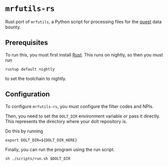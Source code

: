 # `mrfutils-rs`

Rust port of `mrfutils`, a Python script for processing files for the [quest](https://www.dolthub.com/repositories/dolthub/quest) data bounty.

## Prerequisites
To run this, you must first install [Rust](https://www.rust-lang.org/tools/install). 
This runs on nightly, so then you must run 
```shell
rustup default nightly
```
to set the toolchain to nightly.

## Configuration

To configure `mrfutils-rs`, you must configure the filter codes and NPIs.

Then, you need to set the `DOLT_DIR` environment variable or pass it directly. This represents the directory where your dolt repository is.

Do this by running
```shell
export DOLT_DIR=${DOLT_DIR_HERE}
```

Finally, you can run the program using the run script.
```shell
sh ./scripts/run.sh $DOLT_DIR
```
